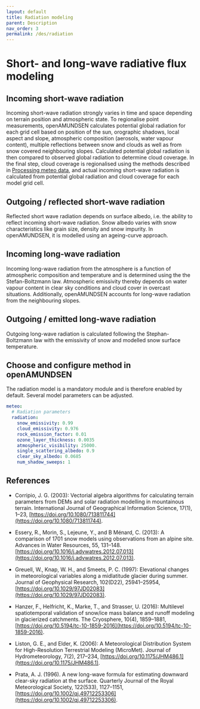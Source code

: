 ```yaml
---
layout: default
title: Radiation modeling
parent: Description
nav_order: 3
permalink: /des/radiation
---
```


# Short- and long-wave radiative flux modeling

## Incoming short-wave radiation
Incoming short-wave radiation strongly varies in time and space depending on terrain position and atmospheric state. To regionalise point measurements, openAMUNDSEN calculates potential global radiation for each grid cell based on position of the sun, orographic shadows, local aspect and slope, atmospheric composition (aerosols, water vapour content), multiple reflections between snow and clouds as well as from snow covered neighbouring slopes. Calculated potential global radiation is then compared to observed global radiation to determine cloud coverage. In the final step, cloud coverage is regionalised using the methods described in [Processing meteo data](/des/meteo), and actual incoming short-wave radiation is calculated from potential global radiation and cloud coverage for each model grid cell.

## Outgoing / reflected short-wave radiation
Reflected short wave radiation depends on surface albedo, i.e. the ability to reflect incoming short-wave radiation. Snow albedo varies with snow characteristics like grain size, density and snow impurity. In openAMUNDSEN, it is modelled using an ageing-curve approach.

## Incoming long-wave radiation
Incoming long-wave radiation from the atmosphere is a function of atmospheric composition and temperature and is determined using the the Stefan-Boltzmann law. Atmospheric emissivity thereby depends on water vapour content in clear sky conditions and cloud cover in overcast situations. Additionally, openAMUNDSEN accounts for long-wave radiation from the neighbouring slopes.

## Outgoing / emitted long-wave radiation
Outgoing long-wave radiation is calculated following the Stephan-Boltzmann law with the emissivity of snow and modelled snow surface temperature.

## Choose and configure method in openAMUNDSEN

The radiation model is a mandatory module and is therefore enabled by default. Several model parameters can be adjusted.

```yaml
meteo:
  # Radiation parameters
  radiation:
    snow_emissivity: 0.99
    cloud_emissivity: 0.976
    rock_emission_factor: 0.01
    ozone_layer_thickness: 0.0035
    atmospheric_visibility: 25000.
    single_scattering_albedo: 0.9
    clear_sky_albedo: 0.0685
    num_shadow_sweeps: 1
```



## References

- Corripio, J. G. (2003): Vectorial algebra algorithms for calculating terrain parameters from DEMs and solar radiation modelling in mountainous terrain. International Journal of Geographical Information Science, 17(1), 1–23, [https://doi.org/10.1080/713811744](https://doi.org/10.1080/713811744).

- Essery, R., Morin, S., Lejeune, Y., and B Ménard, C. (2013): A comparison of 1701 snow models using observations from an alpine site. Advances in Water Resources, 55, 131–148. [https://doi.org/10.1016/j.advwatres.2012.07.013](https://doi.org/10.1016/j.advwatres.2012.07.013).

- Greuell, W., Knap, W. H., and Smeets, P. C. (1997): Elevational changes in meteorological variables along a midlatitude glacier during summer. Journal of Geophysical Research, 102(D22), 25941–25954, [https://doi.org/10.1029/97JD02083](https://doi.org/10.1029/97JD02083).

- Hanzer, F., Helfricht, K., Marke, T., and Strasser, U. (2016): Multilevel spatiotemporal validation of snow/ice mass balance and runoff modeling in glacierized catchments. The Cryosphere, 10(4), 1859–1881, [https://doi.org/10.5194/tc-10-1859-2016](https://doi.org/10.5194/tc-10-1859-2016).

- Liston, G. E., and Elder, K. (2006): A Meteorological Distribution System for High-Resolution Terrestrial Modeling (MicroMet). Journal of Hydrometeorology, 7(2), 217–234, [https://doi.org/10.1175/JHM486.1](https://doi.org/10.1175/JHM486.1).

- Prata, A. J. (1996). A new long-wave formula for estimating downward clear-sky radiation at the surface. Quarterly Journal of the Royal Meteorological Society, 122(533), 1127–1151, [https://doi.org/10.1002/qj.49712253306](https://doi.org/10.1002/qj.49712253306).

